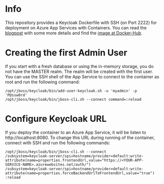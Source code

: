 # Info
This repository provides a Keycloak Dockerfile with SSH (on Port 2222) for deployment on Azure App Services with Containers. You can read the [blogpost](https://blog.zuehlke.cloud/2021/12/keycloak-with-ssh-on-azure-app-services/) with some more details and find the [image at Docker-Hub](https://hub.docker.com/r/tzuehlke/keycloakssh).

# Creating the first Admin User
If you start with a fresh database or using the in-memory storage, you do not have the MASTER realm. The realm will be created with the first user.
You can use the SSH shell of the App Service to connect to the container as root and run the following command:
```
/opt/jboss/keycloak/bin/add-user-keycloak.sh -u 'myadmin' -p 'P@ssw0rd'
/opt/jboss/keycloak/bin/jboss-cli.sh --connect command=:reload
```

# Configure Keycloak URL
If you deploy the container to an Azure App Service, it will be listen to http://localhost:8080. To change this URL during running of the container, connect with SSH and run the following commands:
``` 
/opt/jboss/keycloak/bin/jboss-cli.sh --connect
/subsystem=keycloak-server/spi=hostname/provider=default:write-attribute(name=properties.frontendUrl,value="https://<YOUR-APP-SERVICE-NAME>.azurewebsites.net/auth/")
/subsystem=keycloak-server/spi=hostname/provider=default:write-attribute(name=properties.forceBackendUrlToFrontendUrl,value="true")
:reload
```